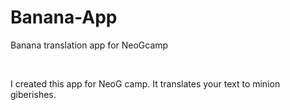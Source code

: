 # Banana-App
Banana translation app for NeoGcamp

<br>

I created this app for NeoG camp. It translates your text to minion giberishes.
